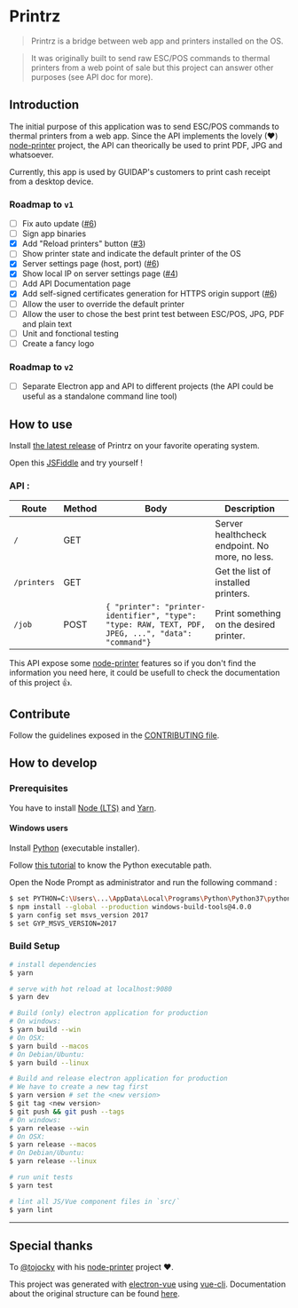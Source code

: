 # Printrz

> Printrz is a bridge between web app and printers installed on the OS.

> It was originally built to send raw ESC/POS commands to thermal printers from a web point of sale but this project can answer other purposes (see API doc for more).

## Introduction
The initial purpose of this application was to send ESC/POS commands to thermal printers from a web app.
Since the API implements the lovely (♥) [node-printer](https://github.com/tojocky/node-printer) project, the API can theorically be used to print PDF, JPG and whatsoever.

Currently, this app is used by GUIDAP's customers to print cash receipt from a desktop device.

### Roadmap to `v1`
- [ ] Fix auto update ([#6](https://github.com/Guidap/printrz/issues/6))
- [ ] Sign app binaries
- [x] Add "Reload printers" button ([#3](https://github.com/Guidap/printrz/issues/3))
- [ ] Show printer state and indicate the default printer of the OS
- [x] Server settings page (host, port) ([#6](https://github.com/Guidap/printrz/issues/5))
- [x] Show local IP on server settings page ([#4](https://github.com/Guidap/printrz/issues/4))
- [ ] Add API Documentation page
- [x] Add self-signed certificates generation for HTTPS origin support ([#6](https://github.com/Guidap/printrz/issues/6))
- [ ] Allow the user to override the default printer
- [ ] Allow the user to chose the best print test between ESC/POS, JPG, PDF and plain text
- [ ] Unit and fonctional testing
- [ ] Create a fancy logo

### Roadmap to `v2`
- [ ] Separate Electron app and API to different projects (the API could be useful as a standalone command line tool)

## How to use
Install [the latest release](https://github.com/Guidap/printrz/releases/latest) of Printrz on your favorite operating system.

Open this [JSFiddle](https://jsfiddle.net/3pc1vna5/) and try yourself !

### API :
| Route       | Method | Body                                                                                                                             | Description                                    |
|-------------|--------|----------------------------------------------------------------------------------------------------------------------------------|------------------------------------------------|
| `/`         | GET    |                                                                                                                                  | Server healthcheck endpoint. No more, no less. |
| `/printers` | GET    |                                                                                                                                  | Get the list of installed printers.            |
| `/job`      | POST   | `{ "printer": "printer-identifier", "type": "type: RAW, TEXT, PDF, JPEG, ...", "data": "command"}` | Print something on the desired printer.        |

This API expose some [node-printer](https://github.com/tojocky/node-printer) features so if you don't find the information you need here, it could be usefull to check the documentation of this project 👍.

## Contribute
Follow the guidelines exposed in the [CONTRIBUTING file](https://github.com/Guidap/printrz/blob/master/CONTRIBUTING.md). 

## How to develop
### Prerequisites
You have to install [Node (LTS)](https://nodejs.org/en/) and [Yarn](https://yarnpkg.com/fr/docs/install).

#### Windows users
Install [Python](https://www.python.org/downloads/windows/) (executable installer).

Follow [this tutorial](https://projects.raspberrypi.org/en/projects/using-pip-on-windows/5) to know the Python executable path.

Open the Node Prompt as administrator and run the following command :
```bash
$ set PYTHON=C:\Users\...\AppData\Local\Programs\Python\Python37\python.exe # Change with your own Path
$ npm install --global --production windows-build-tools@4.0.0
$ yarn config set msvs_version 2017
$ set GYP_MSVS_VERSION=2017
```

### Build Setup
``` bash
# install dependencies
$ yarn

# serve with hot reload at localhost:9080
$ yarn dev

# Build (only) electron application for production
# On windows:
$ yarn build --win
# On OSX:
$ yarn build --macos
# On Debian/Ubuntu:
$ yarn build --linux

# Build and release electron application for production
# We have to create a new tag first
$ yarn version # set the <new version>
$ git tag <new version>
$ git push && git push --tags
# On windows:
$ yarn release --win
# On OSX:
$ yarn release --macos
# On Debian/Ubuntu:
$ yarn release --linux

# run unit tests
$ yarn test

# lint all JS/Vue component files in `src/`
$ yarn lint
```

---
## Special thanks

To [@tojocky](https://github.com/tojocky) with his [node-printer](https://github.com/tojocky/node-printer) project ❤️.

This project was generated with [electron-vue](https://github.com/SimulatedGREG/electron-vue) using [vue-cli](https://github.com/vuejs/vue-cli). Documentation about the original structure can be found [here](https://simulatedgreg.gitbooks.io/electron-vue/content/index.html).
